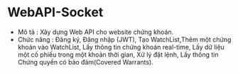 # WebAPI-Socket
- Mô tả : Xây dựng Web API cho website chứng khoán.
- Chức năng : Đăng ký, Đăng nhập (JWT), Tạo WatchList,Thêm một chứng khoán vào WatchList, Lấy thông tin chứng khoán real-time, Lấy dữ liệu một cố phiếu trong một khoản thời gian, Xử lý đặt lệnh, Lấy thông tin Chứng quyền có bảo đảm(Covered Warrants).
